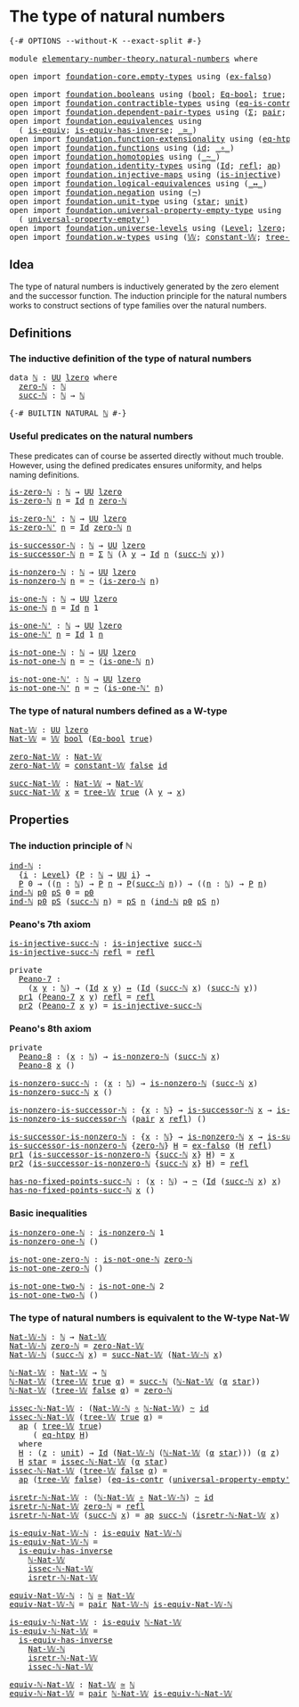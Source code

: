 # The type of natural numbers

<pre class="Agda"><a id="40" class="Symbol">{-#</a> <a id="44" class="Keyword">OPTIONS</a> <a id="52" class="Pragma">--without-K</a> <a id="64" class="Pragma">--exact-split</a> <a id="78" class="Symbol">#-}</a>

<a id="83" class="Keyword">module</a> <a id="90" href="elementary-number-theory.natural-numbers.html" class="Module">elementary-number-theory.natural-numbers</a> <a id="131" class="Keyword">where</a>

<a id="138" class="Keyword">open</a> <a id="143" class="Keyword">import</a> <a id="150" href="foundation-core.empty-types.html" class="Module">foundation-core.empty-types</a> <a id="178" class="Keyword">using</a> <a id="184" class="Symbol">(</a><a id="185" href="foundation-core.empty-types.html#1147" class="Function">ex-falso</a><a id="193" class="Symbol">)</a>

<a id="196" class="Keyword">open</a> <a id="201" class="Keyword">import</a> <a id="208" href="foundation.booleans.html" class="Module">foundation.booleans</a> <a id="228" class="Keyword">using</a> <a id="234" class="Symbol">(</a><a id="235" href="foundation.booleans.html#1074" class="Datatype">bool</a><a id="239" class="Symbol">;</a> <a id="241" href="foundation.booleans.html#1242" class="Function">Eq-bool</a><a id="248" class="Symbol">;</a> <a id="250" href="foundation.booleans.html#1098" class="InductiveConstructor">true</a><a id="254" class="Symbol">;</a> <a id="256" href="foundation.booleans.html#1103" class="InductiveConstructor">false</a><a id="261" class="Symbol">)</a>
<a id="263" class="Keyword">open</a> <a id="268" class="Keyword">import</a> <a id="275" href="foundation.contractible-types.html" class="Module">foundation.contractible-types</a> <a id="305" class="Keyword">using</a> <a id="311" class="Symbol">(</a><a id="312" href="foundation-core.contractible-types.html#1299" class="Function">eq-is-contr</a><a id="323" class="Symbol">)</a>
<a id="325" class="Keyword">open</a> <a id="330" class="Keyword">import</a> <a id="337" href="foundation.dependent-pair-types.html" class="Module">foundation.dependent-pair-types</a> <a id="369" class="Keyword">using</a> <a id="375" class="Symbol">(</a><a id="376" href="foundation-core.dependent-pair-types.html#502" class="Record">Σ</a><a id="377" class="Symbol">;</a> <a id="379" href="foundation-core.dependent-pair-types.html#575" class="InductiveConstructor">pair</a><a id="383" class="Symbol">;</a> <a id="385" href="foundation-core.dependent-pair-types.html#592" class="Field">pr1</a><a id="388" class="Symbol">;</a> <a id="390" href="foundation-core.dependent-pair-types.html#604" class="Field">pr2</a><a id="393" class="Symbol">)</a>
<a id="395" class="Keyword">open</a> <a id="400" class="Keyword">import</a> <a id="407" href="foundation.equivalences.html" class="Module">foundation.equivalences</a> <a id="431" class="Keyword">using</a>
  <a id="439" class="Symbol">(</a> <a id="441" href="foundation-core.equivalences.html#1542" class="Function">is-equiv</a><a id="449" class="Symbol">;</a> <a id="451" href="foundation-core.equivalences.html#2999" class="Function">is-equiv-has-inverse</a><a id="471" class="Symbol">;</a> <a id="473" href="foundation-core.equivalences.html#1607" class="Function Operator">_≃_</a><a id="476" class="Symbol">)</a>
<a id="478" class="Keyword">open</a> <a id="483" class="Keyword">import</a> <a id="490" href="foundation.function-extensionality.html" class="Module">foundation.function-extensionality</a> <a id="525" class="Keyword">using</a> <a id="531" class="Symbol">(</a><a id="532" href="foundation-core.function-extensionality.html#1464" class="Function">eq-htpy</a><a id="539" class="Symbol">)</a>
<a id="541" class="Keyword">open</a> <a id="546" class="Keyword">import</a> <a id="553" href="foundation.functions.html" class="Module">foundation.functions</a> <a id="574" class="Keyword">using</a> <a id="580" class="Symbol">(</a><a id="581" href="foundation-core.functions.html#309" class="Function">id</a><a id="583" class="Symbol">;</a> <a id="585" href="foundation-core.functions.html#407" class="Function Operator">_∘_</a><a id="588" class="Symbol">)</a>
<a id="590" class="Keyword">open</a> <a id="595" class="Keyword">import</a> <a id="602" href="foundation.homotopies.html" class="Module">foundation.homotopies</a> <a id="624" class="Keyword">using</a> <a id="630" class="Symbol">(</a><a id="631" href="foundation-core.homotopies.html#545" class="Function Operator">_~_</a><a id="634" class="Symbol">)</a>
<a id="636" class="Keyword">open</a> <a id="641" class="Keyword">import</a> <a id="648" href="foundation.identity-types.html" class="Module">foundation.identity-types</a> <a id="674" class="Keyword">using</a> <a id="680" class="Symbol">(</a><a id="681" href="foundation-core.identity-types.html#641" class="Datatype">Id</a><a id="683" class="Symbol">;</a> <a id="685" href="foundation-core.identity-types.html#694" class="InductiveConstructor">refl</a><a id="689" class="Symbol">;</a> <a id="691" href="foundation-core.identity-types.html#2853" class="Function">ap</a><a id="693" class="Symbol">)</a>
<a id="695" class="Keyword">open</a> <a id="700" class="Keyword">import</a> <a id="707" href="foundation.injective-maps.html" class="Module">foundation.injective-maps</a> <a id="733" class="Keyword">using</a> <a id="739" class="Symbol">(</a><a id="740" href="foundation.injective-maps.html#1295" class="Function">is-injective</a><a id="752" class="Symbol">)</a>
<a id="754" class="Keyword">open</a> <a id="759" class="Keyword">import</a> <a id="766" href="foundation.logical-equivalences.html" class="Module">foundation.logical-equivalences</a> <a id="798" class="Keyword">using</a> <a id="804" class="Symbol">(</a><a id="805" href="foundation-core.logical-equivalences.html#886" class="Function Operator">_↔_</a><a id="808" class="Symbol">)</a>
<a id="810" class="Keyword">open</a> <a id="815" class="Keyword">import</a> <a id="822" href="foundation.negation.html" class="Module">foundation.negation</a> <a id="842" class="Keyword">using</a> <a id="848" class="Symbol">(</a><a id="849" href="foundation-core.negation.html#452" class="Function">¬</a><a id="850" class="Symbol">)</a>
<a id="852" class="Keyword">open</a> <a id="857" class="Keyword">import</a> <a id="864" href="foundation.unit-type.html" class="Module">foundation.unit-type</a> <a id="885" class="Keyword">using</a> <a id="891" class="Symbol">(</a><a id="892" href="foundation.unit-type.html#1099" class="InductiveConstructor">star</a><a id="896" class="Symbol">;</a> <a id="898" href="foundation.unit-type.html#1075" class="Datatype">unit</a><a id="902" class="Symbol">)</a>
<a id="904" class="Keyword">open</a> <a id="909" class="Keyword">import</a> <a id="916" href="foundation.universal-property-empty-type.html" class="Module">foundation.universal-property-empty-type</a> <a id="957" class="Keyword">using</a>
  <a id="965" class="Symbol">(</a> <a id="967" href="foundation.universal-property-empty-type.html#2511" class="Function">universal-property-empty&#39;</a><a id="992" class="Symbol">)</a>
<a id="994" class="Keyword">open</a> <a id="999" class="Keyword">import</a> <a id="1006" href="foundation.universe-levels.html" class="Module">foundation.universe-levels</a> <a id="1033" class="Keyword">using</a> <a id="1039" class="Symbol">(</a><a id="1040" href="Agda.Primitive.html#597" class="Postulate">Level</a><a id="1045" class="Symbol">;</a> <a id="1047" href="Agda.Primitive.html#764" class="Primitive">lzero</a><a id="1052" class="Symbol">;</a> <a id="1054" href="foundation-core.universe-levels.html#222" class="Primitive">UU</a><a id="1056" class="Symbol">)</a>
<a id="1058" class="Keyword">open</a> <a id="1063" class="Keyword">import</a> <a id="1070" href="foundation.w-types.html" class="Module">foundation.w-types</a> <a id="1089" class="Keyword">using</a> <a id="1095" class="Symbol">(</a><a id="1096" href="foundation.w-types.html#2289" class="Datatype">𝕎</a><a id="1097" class="Symbol">;</a> <a id="1099" href="foundation.w-types.html#2900" class="Function">constant-𝕎</a><a id="1109" class="Symbol">;</a> <a id="1111" href="foundation.w-types.html#2358" class="InductiveConstructor">tree-𝕎</a><a id="1117" class="Symbol">)</a>
</pre>
## Idea

The type of natural numbers is inductively generated by the zero element and the successor function. The induction principle for the natural numbers works to construct sections of type families over the natural numbers.

## Definitions

### The inductive definition of the type of natural numbers

<pre class="Agda"><a id="1439" class="Keyword">data</a> <a id="ℕ"></a><a id="1444" href="elementary-number-theory.natural-numbers.html#1444" class="Datatype">ℕ</a> <a id="1446" class="Symbol">:</a> <a id="1448" href="foundation-core.universe-levels.html#222" class="Primitive">UU</a> <a id="1451" href="Agda.Primitive.html#764" class="Primitive">lzero</a> <a id="1457" class="Keyword">where</a>
  <a id="ℕ.zero-ℕ"></a><a id="1465" href="elementary-number-theory.natural-numbers.html#1465" class="InductiveConstructor">zero-ℕ</a> <a id="1472" class="Symbol">:</a> <a id="1474" href="elementary-number-theory.natural-numbers.html#1444" class="Datatype">ℕ</a>
  <a id="ℕ.succ-ℕ"></a><a id="1478" href="elementary-number-theory.natural-numbers.html#1478" class="InductiveConstructor">succ-ℕ</a> <a id="1485" class="Symbol">:</a> <a id="1487" href="elementary-number-theory.natural-numbers.html#1444" class="Datatype">ℕ</a> <a id="1489" class="Symbol">→</a> <a id="1491" href="elementary-number-theory.natural-numbers.html#1444" class="Datatype">ℕ</a>

<a id="1494" class="Symbol">{-#</a> <a id="1498" class="Keyword">BUILTIN</a> <a id="1506" class="Keyword">NATURAL</a> <a id="1514" href="elementary-number-theory.natural-numbers.html#1444" class="Datatype">ℕ</a> <a id="1516" class="Symbol">#-}</a>
</pre>
### Useful predicates on the natural numbers

These predicates can of course be asserted directly without much trouble. However, using the defined predicates ensures uniformity, and helps naming definitions.

<pre class="Agda"><a id="is-zero-ℕ"></a><a id="1742" href="elementary-number-theory.natural-numbers.html#1742" class="Function">is-zero-ℕ</a> <a id="1752" class="Symbol">:</a> <a id="1754" href="elementary-number-theory.natural-numbers.html#1444" class="Datatype">ℕ</a> <a id="1756" class="Symbol">→</a> <a id="1758" href="foundation-core.universe-levels.html#222" class="Primitive">UU</a> <a id="1761" href="Agda.Primitive.html#764" class="Primitive">lzero</a>
<a id="1767" href="elementary-number-theory.natural-numbers.html#1742" class="Function">is-zero-ℕ</a> <a id="1777" href="elementary-number-theory.natural-numbers.html#1777" class="Bound">n</a> <a id="1779" class="Symbol">=</a> <a id="1781" href="foundation-core.identity-types.html#641" class="Datatype">Id</a> <a id="1784" href="elementary-number-theory.natural-numbers.html#1777" class="Bound">n</a> <a id="1786" href="elementary-number-theory.natural-numbers.html#1465" class="InductiveConstructor">zero-ℕ</a>

<a id="is-zero-ℕ&#39;"></a><a id="1794" href="elementary-number-theory.natural-numbers.html#1794" class="Function">is-zero-ℕ&#39;</a> <a id="1805" class="Symbol">:</a> <a id="1807" href="elementary-number-theory.natural-numbers.html#1444" class="Datatype">ℕ</a> <a id="1809" class="Symbol">→</a> <a id="1811" href="foundation-core.universe-levels.html#222" class="Primitive">UU</a> <a id="1814" href="Agda.Primitive.html#764" class="Primitive">lzero</a>
<a id="1820" href="elementary-number-theory.natural-numbers.html#1794" class="Function">is-zero-ℕ&#39;</a> <a id="1831" href="elementary-number-theory.natural-numbers.html#1831" class="Bound">n</a> <a id="1833" class="Symbol">=</a> <a id="1835" href="foundation-core.identity-types.html#641" class="Datatype">Id</a> <a id="1838" href="elementary-number-theory.natural-numbers.html#1465" class="InductiveConstructor">zero-ℕ</a> <a id="1845" href="elementary-number-theory.natural-numbers.html#1831" class="Bound">n</a>

<a id="is-successor-ℕ"></a><a id="1848" href="elementary-number-theory.natural-numbers.html#1848" class="Function">is-successor-ℕ</a> <a id="1863" class="Symbol">:</a> <a id="1865" href="elementary-number-theory.natural-numbers.html#1444" class="Datatype">ℕ</a> <a id="1867" class="Symbol">→</a> <a id="1869" href="foundation-core.universe-levels.html#222" class="Primitive">UU</a> <a id="1872" href="Agda.Primitive.html#764" class="Primitive">lzero</a>
<a id="1878" href="elementary-number-theory.natural-numbers.html#1848" class="Function">is-successor-ℕ</a> <a id="1893" href="elementary-number-theory.natural-numbers.html#1893" class="Bound">n</a> <a id="1895" class="Symbol">=</a> <a id="1897" href="foundation-core.dependent-pair-types.html#502" class="Record">Σ</a> <a id="1899" href="elementary-number-theory.natural-numbers.html#1444" class="Datatype">ℕ</a> <a id="1901" class="Symbol">(λ</a> <a id="1904" href="elementary-number-theory.natural-numbers.html#1904" class="Bound">y</a> <a id="1906" class="Symbol">→</a> <a id="1908" href="foundation-core.identity-types.html#641" class="Datatype">Id</a> <a id="1911" href="elementary-number-theory.natural-numbers.html#1893" class="Bound">n</a> <a id="1913" class="Symbol">(</a><a id="1914" href="elementary-number-theory.natural-numbers.html#1478" class="InductiveConstructor">succ-ℕ</a> <a id="1921" href="elementary-number-theory.natural-numbers.html#1904" class="Bound">y</a><a id="1922" class="Symbol">))</a>

<a id="is-nonzero-ℕ"></a><a id="1926" href="elementary-number-theory.natural-numbers.html#1926" class="Function">is-nonzero-ℕ</a> <a id="1939" class="Symbol">:</a> <a id="1941" href="elementary-number-theory.natural-numbers.html#1444" class="Datatype">ℕ</a> <a id="1943" class="Symbol">→</a> <a id="1945" href="foundation-core.universe-levels.html#222" class="Primitive">UU</a> <a id="1948" href="Agda.Primitive.html#764" class="Primitive">lzero</a>
<a id="1954" href="elementary-number-theory.natural-numbers.html#1926" class="Function">is-nonzero-ℕ</a> <a id="1967" href="elementary-number-theory.natural-numbers.html#1967" class="Bound">n</a> <a id="1969" class="Symbol">=</a> <a id="1971" href="foundation-core.negation.html#452" class="Function">¬</a> <a id="1973" class="Symbol">(</a><a id="1974" href="elementary-number-theory.natural-numbers.html#1742" class="Function">is-zero-ℕ</a> <a id="1984" href="elementary-number-theory.natural-numbers.html#1967" class="Bound">n</a><a id="1985" class="Symbol">)</a>

<a id="is-one-ℕ"></a><a id="1988" href="elementary-number-theory.natural-numbers.html#1988" class="Function">is-one-ℕ</a> <a id="1997" class="Symbol">:</a> <a id="1999" href="elementary-number-theory.natural-numbers.html#1444" class="Datatype">ℕ</a> <a id="2001" class="Symbol">→</a> <a id="2003" href="foundation-core.universe-levels.html#222" class="Primitive">UU</a> <a id="2006" href="Agda.Primitive.html#764" class="Primitive">lzero</a>
<a id="2012" href="elementary-number-theory.natural-numbers.html#1988" class="Function">is-one-ℕ</a> <a id="2021" href="elementary-number-theory.natural-numbers.html#2021" class="Bound">n</a> <a id="2023" class="Symbol">=</a> <a id="2025" href="foundation-core.identity-types.html#641" class="Datatype">Id</a> <a id="2028" href="elementary-number-theory.natural-numbers.html#2021" class="Bound">n</a> <a id="2030" class="Number">1</a>

<a id="is-one-ℕ&#39;"></a><a id="2033" href="elementary-number-theory.natural-numbers.html#2033" class="Function">is-one-ℕ&#39;</a> <a id="2043" class="Symbol">:</a> <a id="2045" href="elementary-number-theory.natural-numbers.html#1444" class="Datatype">ℕ</a> <a id="2047" class="Symbol">→</a> <a id="2049" href="foundation-core.universe-levels.html#222" class="Primitive">UU</a> <a id="2052" href="Agda.Primitive.html#764" class="Primitive">lzero</a>
<a id="2058" href="elementary-number-theory.natural-numbers.html#2033" class="Function">is-one-ℕ&#39;</a> <a id="2068" href="elementary-number-theory.natural-numbers.html#2068" class="Bound">n</a> <a id="2070" class="Symbol">=</a> <a id="2072" href="foundation-core.identity-types.html#641" class="Datatype">Id</a> <a id="2075" class="Number">1</a> <a id="2077" href="elementary-number-theory.natural-numbers.html#2068" class="Bound">n</a>

<a id="is-not-one-ℕ"></a><a id="2080" href="elementary-number-theory.natural-numbers.html#2080" class="Function">is-not-one-ℕ</a> <a id="2093" class="Symbol">:</a> <a id="2095" href="elementary-number-theory.natural-numbers.html#1444" class="Datatype">ℕ</a> <a id="2097" class="Symbol">→</a> <a id="2099" href="foundation-core.universe-levels.html#222" class="Primitive">UU</a> <a id="2102" href="Agda.Primitive.html#764" class="Primitive">lzero</a>
<a id="2108" href="elementary-number-theory.natural-numbers.html#2080" class="Function">is-not-one-ℕ</a> <a id="2121" href="elementary-number-theory.natural-numbers.html#2121" class="Bound">n</a> <a id="2123" class="Symbol">=</a> <a id="2125" href="foundation-core.negation.html#452" class="Function">¬</a> <a id="2127" class="Symbol">(</a><a id="2128" href="elementary-number-theory.natural-numbers.html#1988" class="Function">is-one-ℕ</a> <a id="2137" href="elementary-number-theory.natural-numbers.html#2121" class="Bound">n</a><a id="2138" class="Symbol">)</a>

<a id="is-not-one-ℕ&#39;"></a><a id="2141" href="elementary-number-theory.natural-numbers.html#2141" class="Function">is-not-one-ℕ&#39;</a> <a id="2155" class="Symbol">:</a> <a id="2157" href="elementary-number-theory.natural-numbers.html#1444" class="Datatype">ℕ</a> <a id="2159" class="Symbol">→</a> <a id="2161" href="foundation-core.universe-levels.html#222" class="Primitive">UU</a> <a id="2164" href="Agda.Primitive.html#764" class="Primitive">lzero</a>
<a id="2170" href="elementary-number-theory.natural-numbers.html#2141" class="Function">is-not-one-ℕ&#39;</a> <a id="2184" href="elementary-number-theory.natural-numbers.html#2184" class="Bound">n</a> <a id="2186" class="Symbol">=</a> <a id="2188" href="foundation-core.negation.html#452" class="Function">¬</a> <a id="2190" class="Symbol">(</a><a id="2191" href="elementary-number-theory.natural-numbers.html#2033" class="Function">is-one-ℕ&#39;</a> <a id="2201" href="elementary-number-theory.natural-numbers.html#2184" class="Bound">n</a><a id="2202" class="Symbol">)</a>
</pre>
### The type of natural numbers defined as a W-type

<pre class="Agda"><a id="Nat-𝕎"></a><a id="2270" href="elementary-number-theory.natural-numbers.html#2270" class="Function">Nat-𝕎</a> <a id="2276" class="Symbol">:</a> <a id="2278" href="foundation-core.universe-levels.html#222" class="Primitive">UU</a> <a id="2281" href="Agda.Primitive.html#764" class="Primitive">lzero</a>
<a id="2287" href="elementary-number-theory.natural-numbers.html#2270" class="Function">Nat-𝕎</a> <a id="2293" class="Symbol">=</a> <a id="2295" href="foundation.w-types.html#2289" class="Datatype">𝕎</a> <a id="2297" href="foundation.booleans.html#1074" class="Datatype">bool</a> <a id="2302" class="Symbol">(</a><a id="2303" href="foundation.booleans.html#1242" class="Function">Eq-bool</a> <a id="2311" href="foundation.booleans.html#1098" class="InductiveConstructor">true</a><a id="2315" class="Symbol">)</a>

<a id="zero-Nat-𝕎"></a><a id="2318" href="elementary-number-theory.natural-numbers.html#2318" class="Function">zero-Nat-𝕎</a> <a id="2329" class="Symbol">:</a> <a id="2331" href="elementary-number-theory.natural-numbers.html#2270" class="Function">Nat-𝕎</a>
<a id="2337" href="elementary-number-theory.natural-numbers.html#2318" class="Function">zero-Nat-𝕎</a> <a id="2348" class="Symbol">=</a> <a id="2350" href="foundation.w-types.html#2900" class="Function">constant-𝕎</a> <a id="2361" href="foundation.booleans.html#1103" class="InductiveConstructor">false</a> <a id="2367" href="foundation-core.functions.html#309" class="Function">id</a>

<a id="succ-Nat-𝕎"></a><a id="2371" href="elementary-number-theory.natural-numbers.html#2371" class="Function">succ-Nat-𝕎</a> <a id="2382" class="Symbol">:</a> <a id="2384" href="elementary-number-theory.natural-numbers.html#2270" class="Function">Nat-𝕎</a> <a id="2390" class="Symbol">→</a> <a id="2392" href="elementary-number-theory.natural-numbers.html#2270" class="Function">Nat-𝕎</a>
<a id="2398" href="elementary-number-theory.natural-numbers.html#2371" class="Function">succ-Nat-𝕎</a> <a id="2409" href="elementary-number-theory.natural-numbers.html#2409" class="Bound">x</a> <a id="2411" class="Symbol">=</a> <a id="2413" href="foundation.w-types.html#2358" class="InductiveConstructor">tree-𝕎</a> <a id="2420" href="foundation.booleans.html#1098" class="InductiveConstructor">true</a> <a id="2425" class="Symbol">(λ</a> <a id="2428" href="elementary-number-theory.natural-numbers.html#2428" class="Bound">y</a> <a id="2430" class="Symbol">→</a> <a id="2432" href="elementary-number-theory.natural-numbers.html#2409" class="Bound">x</a><a id="2433" class="Symbol">)</a>
</pre>
## Properties

### The induction principle of ℕ

<pre class="Agda"><a id="ind-ℕ"></a><a id="2497" href="elementary-number-theory.natural-numbers.html#2497" class="Function">ind-ℕ</a> <a id="2503" class="Symbol">:</a>
  <a id="2507" class="Symbol">{</a><a id="2508" href="elementary-number-theory.natural-numbers.html#2508" class="Bound">i</a> <a id="2510" class="Symbol">:</a> <a id="2512" href="Agda.Primitive.html#597" class="Postulate">Level</a><a id="2517" class="Symbol">}</a> <a id="2519" class="Symbol">{</a><a id="2520" href="elementary-number-theory.natural-numbers.html#2520" class="Bound">P</a> <a id="2522" class="Symbol">:</a> <a id="2524" href="elementary-number-theory.natural-numbers.html#1444" class="Datatype">ℕ</a> <a id="2526" class="Symbol">→</a> <a id="2528" href="foundation-core.universe-levels.html#222" class="Primitive">UU</a> <a id="2531" href="elementary-number-theory.natural-numbers.html#2508" class="Bound">i</a><a id="2532" class="Symbol">}</a> <a id="2534" class="Symbol">→</a>
  <a id="2538" href="elementary-number-theory.natural-numbers.html#2520" class="Bound">P</a> <a id="2540" class="Number">0</a> <a id="2542" class="Symbol">→</a> <a id="2544" class="Symbol">((</a><a id="2546" href="elementary-number-theory.natural-numbers.html#2546" class="Bound">n</a> <a id="2548" class="Symbol">:</a> <a id="2550" href="elementary-number-theory.natural-numbers.html#1444" class="Datatype">ℕ</a><a id="2551" class="Symbol">)</a> <a id="2553" class="Symbol">→</a> <a id="2555" href="elementary-number-theory.natural-numbers.html#2520" class="Bound">P</a> <a id="2557" href="elementary-number-theory.natural-numbers.html#2546" class="Bound">n</a> <a id="2559" class="Symbol">→</a> <a id="2561" href="elementary-number-theory.natural-numbers.html#2520" class="Bound">P</a><a id="2562" class="Symbol">(</a><a id="2563" href="elementary-number-theory.natural-numbers.html#1478" class="InductiveConstructor">succ-ℕ</a> <a id="2570" href="elementary-number-theory.natural-numbers.html#2546" class="Bound">n</a><a id="2571" class="Symbol">))</a> <a id="2574" class="Symbol">→</a> <a id="2576" class="Symbol">((</a><a id="2578" href="elementary-number-theory.natural-numbers.html#2578" class="Bound">n</a> <a id="2580" class="Symbol">:</a> <a id="2582" href="elementary-number-theory.natural-numbers.html#1444" class="Datatype">ℕ</a><a id="2583" class="Symbol">)</a> <a id="2585" class="Symbol">→</a> <a id="2587" href="elementary-number-theory.natural-numbers.html#2520" class="Bound">P</a> <a id="2589" href="elementary-number-theory.natural-numbers.html#2578" class="Bound">n</a><a id="2590" class="Symbol">)</a>
<a id="2592" href="elementary-number-theory.natural-numbers.html#2497" class="Function">ind-ℕ</a> <a id="2598" href="elementary-number-theory.natural-numbers.html#2598" class="Bound">p0</a> <a id="2601" href="elementary-number-theory.natural-numbers.html#2601" class="Bound">pS</a> <a id="2604" class="Number">0</a> <a id="2606" class="Symbol">=</a> <a id="2608" href="elementary-number-theory.natural-numbers.html#2598" class="Bound">p0</a>
<a id="2611" href="elementary-number-theory.natural-numbers.html#2497" class="Function">ind-ℕ</a> <a id="2617" href="elementary-number-theory.natural-numbers.html#2617" class="Bound">p0</a> <a id="2620" href="elementary-number-theory.natural-numbers.html#2620" class="Bound">pS</a> <a id="2623" class="Symbol">(</a><a id="2624" href="elementary-number-theory.natural-numbers.html#1478" class="InductiveConstructor">succ-ℕ</a> <a id="2631" href="elementary-number-theory.natural-numbers.html#2631" class="Bound">n</a><a id="2632" class="Symbol">)</a> <a id="2634" class="Symbol">=</a> <a id="2636" href="elementary-number-theory.natural-numbers.html#2620" class="Bound">pS</a> <a id="2639" href="elementary-number-theory.natural-numbers.html#2631" class="Bound">n</a> <a id="2641" class="Symbol">(</a><a id="2642" href="elementary-number-theory.natural-numbers.html#2497" class="Function">ind-ℕ</a> <a id="2648" href="elementary-number-theory.natural-numbers.html#2617" class="Bound">p0</a> <a id="2651" href="elementary-number-theory.natural-numbers.html#2620" class="Bound">pS</a> <a id="2654" href="elementary-number-theory.natural-numbers.html#2631" class="Bound">n</a><a id="2655" class="Symbol">)</a>
</pre>
### Peano's 7th axiom

<pre class="Agda"><a id="is-injective-succ-ℕ"></a><a id="2693" href="elementary-number-theory.natural-numbers.html#2693" class="Function">is-injective-succ-ℕ</a> <a id="2713" class="Symbol">:</a> <a id="2715" href="foundation.injective-maps.html#1295" class="Function">is-injective</a> <a id="2728" href="elementary-number-theory.natural-numbers.html#1478" class="InductiveConstructor">succ-ℕ</a>
<a id="2735" href="elementary-number-theory.natural-numbers.html#2693" class="Function">is-injective-succ-ℕ</a> <a id="2755" href="foundation-core.identity-types.html#694" class="InductiveConstructor">refl</a> <a id="2760" class="Symbol">=</a> <a id="2762" href="foundation-core.identity-types.html#694" class="InductiveConstructor">refl</a>

<a id="2768" class="Keyword">private</a>
  <a id="Peano-7"></a><a id="2778" href="elementary-number-theory.natural-numbers.html#2778" class="Function">Peano-7</a> <a id="2786" class="Symbol">:</a>
    <a id="2792" class="Symbol">(</a><a id="2793" href="elementary-number-theory.natural-numbers.html#2793" class="Bound">x</a> <a id="2795" href="elementary-number-theory.natural-numbers.html#2795" class="Bound">y</a> <a id="2797" class="Symbol">:</a> <a id="2799" href="elementary-number-theory.natural-numbers.html#1444" class="Datatype">ℕ</a><a id="2800" class="Symbol">)</a> <a id="2802" class="Symbol">→</a> <a id="2804" class="Symbol">(</a><a id="2805" href="foundation-core.identity-types.html#641" class="Datatype">Id</a> <a id="2808" href="elementary-number-theory.natural-numbers.html#2793" class="Bound">x</a> <a id="2810" href="elementary-number-theory.natural-numbers.html#2795" class="Bound">y</a><a id="2811" class="Symbol">)</a> <a id="2813" href="foundation-core.logical-equivalences.html#886" class="Function Operator">↔</a> <a id="2815" class="Symbol">(</a><a id="2816" href="foundation-core.identity-types.html#641" class="Datatype">Id</a> <a id="2819" class="Symbol">(</a><a id="2820" href="elementary-number-theory.natural-numbers.html#1478" class="InductiveConstructor">succ-ℕ</a> <a id="2827" href="elementary-number-theory.natural-numbers.html#2793" class="Bound">x</a><a id="2828" class="Symbol">)</a> <a id="2830" class="Symbol">(</a><a id="2831" href="elementary-number-theory.natural-numbers.html#1478" class="InductiveConstructor">succ-ℕ</a> <a id="2838" href="elementary-number-theory.natural-numbers.html#2795" class="Bound">y</a><a id="2839" class="Symbol">))</a>
  <a id="2844" href="foundation-core.dependent-pair-types.html#592" class="Field">pr1</a> <a id="2848" class="Symbol">(</a><a id="2849" href="elementary-number-theory.natural-numbers.html#2778" class="Function">Peano-7</a> <a id="2857" href="elementary-number-theory.natural-numbers.html#2857" class="Bound">x</a> <a id="2859" href="elementary-number-theory.natural-numbers.html#2859" class="Bound">y</a><a id="2860" class="Symbol">)</a> <a id="2862" href="foundation-core.identity-types.html#694" class="InductiveConstructor">refl</a> <a id="2867" class="Symbol">=</a> <a id="2869" href="foundation-core.identity-types.html#694" class="InductiveConstructor">refl</a>
  <a id="2876" href="foundation-core.dependent-pair-types.html#604" class="Field">pr2</a> <a id="2880" class="Symbol">(</a><a id="2881" href="elementary-number-theory.natural-numbers.html#2778" class="Function">Peano-7</a> <a id="2889" href="elementary-number-theory.natural-numbers.html#2889" class="Bound">x</a> <a id="2891" href="elementary-number-theory.natural-numbers.html#2891" class="Bound">y</a><a id="2892" class="Symbol">)</a> <a id="2894" class="Symbol">=</a> <a id="2896" href="elementary-number-theory.natural-numbers.html#2693" class="Function">is-injective-succ-ℕ</a>
</pre>
### Peano's 8th axiom

<pre class="Agda"><a id="2952" class="Keyword">private</a>   
  <a id="Peano-8"></a><a id="2965" href="elementary-number-theory.natural-numbers.html#2965" class="Function">Peano-8</a> <a id="2973" class="Symbol">:</a> <a id="2975" class="Symbol">(</a><a id="2976" href="elementary-number-theory.natural-numbers.html#2976" class="Bound">x</a> <a id="2978" class="Symbol">:</a> <a id="2980" href="elementary-number-theory.natural-numbers.html#1444" class="Datatype">ℕ</a><a id="2981" class="Symbol">)</a> <a id="2983" class="Symbol">→</a> <a id="2985" href="elementary-number-theory.natural-numbers.html#1926" class="Function">is-nonzero-ℕ</a> <a id="2998" class="Symbol">(</a><a id="2999" href="elementary-number-theory.natural-numbers.html#1478" class="InductiveConstructor">succ-ℕ</a> <a id="3006" href="elementary-number-theory.natural-numbers.html#2976" class="Bound">x</a><a id="3007" class="Symbol">)</a>
  <a id="3011" href="elementary-number-theory.natural-numbers.html#2965" class="Function">Peano-8</a> <a id="3019" href="elementary-number-theory.natural-numbers.html#3019" class="Bound">x</a> <a id="3021" class="Symbol">()</a>

<a id="is-nonzero-succ-ℕ"></a><a id="3025" href="elementary-number-theory.natural-numbers.html#3025" class="Function">is-nonzero-succ-ℕ</a> <a id="3043" class="Symbol">:</a> <a id="3045" class="Symbol">(</a><a id="3046" href="elementary-number-theory.natural-numbers.html#3046" class="Bound">x</a> <a id="3048" class="Symbol">:</a> <a id="3050" href="elementary-number-theory.natural-numbers.html#1444" class="Datatype">ℕ</a><a id="3051" class="Symbol">)</a> <a id="3053" class="Symbol">→</a> <a id="3055" href="elementary-number-theory.natural-numbers.html#1926" class="Function">is-nonzero-ℕ</a> <a id="3068" class="Symbol">(</a><a id="3069" href="elementary-number-theory.natural-numbers.html#1478" class="InductiveConstructor">succ-ℕ</a> <a id="3076" href="elementary-number-theory.natural-numbers.html#3046" class="Bound">x</a><a id="3077" class="Symbol">)</a>
<a id="3079" href="elementary-number-theory.natural-numbers.html#3025" class="Function">is-nonzero-succ-ℕ</a> <a id="3097" href="elementary-number-theory.natural-numbers.html#3097" class="Bound">x</a> <a id="3099" class="Symbol">()</a>

<a id="is-nonzero-is-successor-ℕ"></a><a id="3103" href="elementary-number-theory.natural-numbers.html#3103" class="Function">is-nonzero-is-successor-ℕ</a> <a id="3129" class="Symbol">:</a> <a id="3131" class="Symbol">{</a><a id="3132" href="elementary-number-theory.natural-numbers.html#3132" class="Bound">x</a> <a id="3134" class="Symbol">:</a> <a id="3136" href="elementary-number-theory.natural-numbers.html#1444" class="Datatype">ℕ</a><a id="3137" class="Symbol">}</a> <a id="3139" class="Symbol">→</a> <a id="3141" href="elementary-number-theory.natural-numbers.html#1848" class="Function">is-successor-ℕ</a> <a id="3156" href="elementary-number-theory.natural-numbers.html#3132" class="Bound">x</a> <a id="3158" class="Symbol">→</a> <a id="3160" href="elementary-number-theory.natural-numbers.html#1926" class="Function">is-nonzero-ℕ</a> <a id="3173" href="elementary-number-theory.natural-numbers.html#3132" class="Bound">x</a>
<a id="3175" href="elementary-number-theory.natural-numbers.html#3103" class="Function">is-nonzero-is-successor-ℕ</a> <a id="3201" class="Symbol">(</a><a id="3202" href="foundation-core.dependent-pair-types.html#575" class="InductiveConstructor">pair</a> <a id="3207" href="elementary-number-theory.natural-numbers.html#3207" class="Bound">x</a> <a id="3209" href="foundation-core.identity-types.html#694" class="InductiveConstructor">refl</a><a id="3213" class="Symbol">)</a> <a id="3215" class="Symbol">()</a>

<a id="is-successor-is-nonzero-ℕ"></a><a id="3219" href="elementary-number-theory.natural-numbers.html#3219" class="Function">is-successor-is-nonzero-ℕ</a> <a id="3245" class="Symbol">:</a> <a id="3247" class="Symbol">{</a><a id="3248" href="elementary-number-theory.natural-numbers.html#3248" class="Bound">x</a> <a id="3250" class="Symbol">:</a> <a id="3252" href="elementary-number-theory.natural-numbers.html#1444" class="Datatype">ℕ</a><a id="3253" class="Symbol">}</a> <a id="3255" class="Symbol">→</a> <a id="3257" href="elementary-number-theory.natural-numbers.html#1926" class="Function">is-nonzero-ℕ</a> <a id="3270" href="elementary-number-theory.natural-numbers.html#3248" class="Bound">x</a> <a id="3272" class="Symbol">→</a> <a id="3274" href="elementary-number-theory.natural-numbers.html#1848" class="Function">is-successor-ℕ</a> <a id="3289" href="elementary-number-theory.natural-numbers.html#3248" class="Bound">x</a>
<a id="3291" href="elementary-number-theory.natural-numbers.html#3219" class="Function">is-successor-is-nonzero-ℕ</a> <a id="3317" class="Symbol">{</a><a id="3318" href="elementary-number-theory.natural-numbers.html#1465" class="InductiveConstructor">zero-ℕ</a><a id="3324" class="Symbol">}</a> <a id="3326" href="elementary-number-theory.natural-numbers.html#3326" class="Bound">H</a> <a id="3328" class="Symbol">=</a> <a id="3330" href="foundation-core.empty-types.html#1147" class="Function">ex-falso</a> <a id="3339" class="Symbol">(</a><a id="3340" href="elementary-number-theory.natural-numbers.html#3326" class="Bound">H</a> <a id="3342" href="foundation-core.identity-types.html#694" class="InductiveConstructor">refl</a><a id="3346" class="Symbol">)</a>
<a id="3348" href="foundation-core.dependent-pair-types.html#592" class="Field">pr1</a> <a id="3352" class="Symbol">(</a><a id="3353" href="elementary-number-theory.natural-numbers.html#3219" class="Function">is-successor-is-nonzero-ℕ</a> <a id="3379" class="Symbol">{</a><a id="3380" href="elementary-number-theory.natural-numbers.html#1478" class="InductiveConstructor">succ-ℕ</a> <a id="3387" href="elementary-number-theory.natural-numbers.html#3387" class="Bound">x</a><a id="3388" class="Symbol">}</a> <a id="3390" href="elementary-number-theory.natural-numbers.html#3390" class="Bound">H</a><a id="3391" class="Symbol">)</a> <a id="3393" class="Symbol">=</a> <a id="3395" href="elementary-number-theory.natural-numbers.html#3387" class="Bound">x</a>
<a id="3397" href="foundation-core.dependent-pair-types.html#604" class="Field">pr2</a> <a id="3401" class="Symbol">(</a><a id="3402" href="elementary-number-theory.natural-numbers.html#3219" class="Function">is-successor-is-nonzero-ℕ</a> <a id="3428" class="Symbol">{</a><a id="3429" href="elementary-number-theory.natural-numbers.html#1478" class="InductiveConstructor">succ-ℕ</a> <a id="3436" href="elementary-number-theory.natural-numbers.html#3436" class="Bound">x</a><a id="3437" class="Symbol">}</a> <a id="3439" href="elementary-number-theory.natural-numbers.html#3439" class="Bound">H</a><a id="3440" class="Symbol">)</a> <a id="3442" class="Symbol">=</a> <a id="3444" href="foundation-core.identity-types.html#694" class="InductiveConstructor">refl</a>

<a id="has-no-fixed-points-succ-ℕ"></a><a id="3450" href="elementary-number-theory.natural-numbers.html#3450" class="Function">has-no-fixed-points-succ-ℕ</a> <a id="3477" class="Symbol">:</a> <a id="3479" class="Symbol">(</a><a id="3480" href="elementary-number-theory.natural-numbers.html#3480" class="Bound">x</a> <a id="3482" class="Symbol">:</a> <a id="3484" href="elementary-number-theory.natural-numbers.html#1444" class="Datatype">ℕ</a><a id="3485" class="Symbol">)</a> <a id="3487" class="Symbol">→</a> <a id="3489" href="foundation-core.negation.html#452" class="Function">¬</a> <a id="3491" class="Symbol">(</a><a id="3492" href="foundation-core.identity-types.html#641" class="Datatype">Id</a> <a id="3495" class="Symbol">(</a><a id="3496" href="elementary-number-theory.natural-numbers.html#1478" class="InductiveConstructor">succ-ℕ</a> <a id="3503" href="elementary-number-theory.natural-numbers.html#3480" class="Bound">x</a><a id="3504" class="Symbol">)</a> <a id="3506" href="elementary-number-theory.natural-numbers.html#3480" class="Bound">x</a><a id="3507" class="Symbol">)</a>
<a id="3509" href="elementary-number-theory.natural-numbers.html#3450" class="Function">has-no-fixed-points-succ-ℕ</a> <a id="3536" href="elementary-number-theory.natural-numbers.html#3536" class="Bound">x</a> <a id="3538" class="Symbol">()</a>
</pre>
### Basic inequalities

<pre class="Agda"><a id="is-nonzero-one-ℕ"></a><a id="3578" href="elementary-number-theory.natural-numbers.html#3578" class="Function">is-nonzero-one-ℕ</a> <a id="3595" class="Symbol">:</a> <a id="3597" href="elementary-number-theory.natural-numbers.html#1926" class="Function">is-nonzero-ℕ</a> <a id="3610" class="Number">1</a>
<a id="3612" href="elementary-number-theory.natural-numbers.html#3578" class="Function">is-nonzero-one-ℕ</a> <a id="3629" class="Symbol">()</a>

<a id="is-not-one-zero-ℕ"></a><a id="3633" href="elementary-number-theory.natural-numbers.html#3633" class="Function">is-not-one-zero-ℕ</a> <a id="3651" class="Symbol">:</a> <a id="3653" href="elementary-number-theory.natural-numbers.html#2080" class="Function">is-not-one-ℕ</a> <a id="3666" href="elementary-number-theory.natural-numbers.html#1465" class="InductiveConstructor">zero-ℕ</a>
<a id="3673" href="elementary-number-theory.natural-numbers.html#3633" class="Function">is-not-one-zero-ℕ</a> <a id="3691" class="Symbol">()</a>

<a id="is-not-one-two-ℕ"></a><a id="3695" href="elementary-number-theory.natural-numbers.html#3695" class="Function">is-not-one-two-ℕ</a> <a id="3712" class="Symbol">:</a> <a id="3714" href="elementary-number-theory.natural-numbers.html#2080" class="Function">is-not-one-ℕ</a> <a id="3727" class="Number">2</a>
<a id="3729" href="elementary-number-theory.natural-numbers.html#3695" class="Function">is-not-one-two-ℕ</a> <a id="3746" class="Symbol">()</a>
</pre>
### The type of natural numbers is equivalent to the W-type Nat-𝕎

<pre class="Agda"><a id="Nat-𝕎-ℕ"></a><a id="3829" href="elementary-number-theory.natural-numbers.html#3829" class="Function">Nat-𝕎-ℕ</a> <a id="3837" class="Symbol">:</a> <a id="3839" href="elementary-number-theory.natural-numbers.html#1444" class="Datatype">ℕ</a> <a id="3841" class="Symbol">→</a> <a id="3843" href="elementary-number-theory.natural-numbers.html#2270" class="Function">Nat-𝕎</a>
<a id="3849" href="elementary-number-theory.natural-numbers.html#3829" class="Function">Nat-𝕎-ℕ</a> <a id="3857" href="elementary-number-theory.natural-numbers.html#1465" class="InductiveConstructor">zero-ℕ</a> <a id="3864" class="Symbol">=</a> <a id="3866" href="elementary-number-theory.natural-numbers.html#2318" class="Function">zero-Nat-𝕎</a>
<a id="3877" href="elementary-number-theory.natural-numbers.html#3829" class="Function">Nat-𝕎-ℕ</a> <a id="3885" class="Symbol">(</a><a id="3886" href="elementary-number-theory.natural-numbers.html#1478" class="InductiveConstructor">succ-ℕ</a> <a id="3893" href="elementary-number-theory.natural-numbers.html#3893" class="Bound">x</a><a id="3894" class="Symbol">)</a> <a id="3896" class="Symbol">=</a> <a id="3898" href="elementary-number-theory.natural-numbers.html#2371" class="Function">succ-Nat-𝕎</a> <a id="3909" class="Symbol">(</a><a id="3910" href="elementary-number-theory.natural-numbers.html#3829" class="Function">Nat-𝕎-ℕ</a> <a id="3918" href="elementary-number-theory.natural-numbers.html#3893" class="Bound">x</a><a id="3919" class="Symbol">)</a>

<a id="ℕ-Nat-𝕎"></a><a id="3922" href="elementary-number-theory.natural-numbers.html#3922" class="Function">ℕ-Nat-𝕎</a> <a id="3930" class="Symbol">:</a> <a id="3932" href="elementary-number-theory.natural-numbers.html#2270" class="Function">Nat-𝕎</a> <a id="3938" class="Symbol">→</a> <a id="3940" href="elementary-number-theory.natural-numbers.html#1444" class="Datatype">ℕ</a>
<a id="3942" href="elementary-number-theory.natural-numbers.html#3922" class="Function">ℕ-Nat-𝕎</a> <a id="3950" class="Symbol">(</a><a id="3951" href="foundation.w-types.html#2358" class="InductiveConstructor">tree-𝕎</a> <a id="3958" href="foundation.booleans.html#1098" class="InductiveConstructor">true</a> <a id="3963" href="elementary-number-theory.natural-numbers.html#3963" class="Bound">α</a><a id="3964" class="Symbol">)</a> <a id="3966" class="Symbol">=</a> <a id="3968" href="elementary-number-theory.natural-numbers.html#1478" class="InductiveConstructor">succ-ℕ</a> <a id="3975" class="Symbol">(</a><a id="3976" href="elementary-number-theory.natural-numbers.html#3922" class="Function">ℕ-Nat-𝕎</a> <a id="3984" class="Symbol">(</a><a id="3985" href="elementary-number-theory.natural-numbers.html#3963" class="Bound">α</a> <a id="3987" href="foundation.unit-type.html#1099" class="InductiveConstructor">star</a><a id="3991" class="Symbol">))</a>
<a id="3994" href="elementary-number-theory.natural-numbers.html#3922" class="Function">ℕ-Nat-𝕎</a> <a id="4002" class="Symbol">(</a><a id="4003" href="foundation.w-types.html#2358" class="InductiveConstructor">tree-𝕎</a> <a id="4010" href="foundation.booleans.html#1103" class="InductiveConstructor">false</a> <a id="4016" href="elementary-number-theory.natural-numbers.html#4016" class="Bound">α</a><a id="4017" class="Symbol">)</a> <a id="4019" class="Symbol">=</a> <a id="4021" href="elementary-number-theory.natural-numbers.html#1465" class="InductiveConstructor">zero-ℕ</a>

<a id="issec-ℕ-Nat-𝕎"></a><a id="4029" href="elementary-number-theory.natural-numbers.html#4029" class="Function">issec-ℕ-Nat-𝕎</a> <a id="4043" class="Symbol">:</a> <a id="4045" class="Symbol">(</a><a id="4046" href="elementary-number-theory.natural-numbers.html#3829" class="Function">Nat-𝕎-ℕ</a> <a id="4054" href="foundation-core.functions.html#407" class="Function Operator">∘</a> <a id="4056" href="elementary-number-theory.natural-numbers.html#3922" class="Function">ℕ-Nat-𝕎</a><a id="4063" class="Symbol">)</a> <a id="4065" href="foundation-core.homotopies.html#545" class="Function Operator">~</a> <a id="4067" href="foundation-core.functions.html#309" class="Function">id</a>
<a id="4070" href="elementary-number-theory.natural-numbers.html#4029" class="Function">issec-ℕ-Nat-𝕎</a> <a id="4084" class="Symbol">(</a><a id="4085" href="foundation.w-types.html#2358" class="InductiveConstructor">tree-𝕎</a> <a id="4092" href="foundation.booleans.html#1098" class="InductiveConstructor">true</a> <a id="4097" href="elementary-number-theory.natural-numbers.html#4097" class="Bound">α</a><a id="4098" class="Symbol">)</a> <a id="4100" class="Symbol">=</a>
  <a id="4104" href="foundation-core.identity-types.html#2853" class="Function">ap</a> <a id="4107" class="Symbol">(</a> <a id="4109" href="foundation.w-types.html#2358" class="InductiveConstructor">tree-𝕎</a> <a id="4116" href="foundation.booleans.html#1098" class="InductiveConstructor">true</a><a id="4120" class="Symbol">)</a>
     <a id="4127" class="Symbol">(</a> <a id="4129" href="foundation-core.function-extensionality.html#1464" class="Function">eq-htpy</a> <a id="4137" href="elementary-number-theory.natural-numbers.html#4150" class="Function">H</a><a id="4138" class="Symbol">)</a>
  <a id="4142" class="Keyword">where</a>
  <a id="4150" href="elementary-number-theory.natural-numbers.html#4150" class="Function">H</a> <a id="4152" class="Symbol">:</a> <a id="4154" class="Symbol">(</a><a id="4155" href="elementary-number-theory.natural-numbers.html#4155" class="Bound">z</a> <a id="4157" class="Symbol">:</a> <a id="4159" href="foundation.unit-type.html#1075" class="Datatype">unit</a><a id="4163" class="Symbol">)</a> <a id="4165" class="Symbol">→</a> <a id="4167" href="foundation-core.identity-types.html#641" class="Datatype">Id</a> <a id="4170" class="Symbol">(</a><a id="4171" href="elementary-number-theory.natural-numbers.html#3829" class="Function">Nat-𝕎-ℕ</a> <a id="4179" class="Symbol">(</a><a id="4180" href="elementary-number-theory.natural-numbers.html#3922" class="Function">ℕ-Nat-𝕎</a> <a id="4188" class="Symbol">(</a><a id="4189" href="elementary-number-theory.natural-numbers.html#4097" class="Bound">α</a> <a id="4191" href="foundation.unit-type.html#1099" class="InductiveConstructor">star</a><a id="4195" class="Symbol">)))</a> <a id="4199" class="Symbol">(</a><a id="4200" href="elementary-number-theory.natural-numbers.html#4097" class="Bound">α</a> <a id="4202" href="elementary-number-theory.natural-numbers.html#4155" class="Bound">z</a><a id="4203" class="Symbol">)</a>
  <a id="4207" href="elementary-number-theory.natural-numbers.html#4150" class="Function">H</a> <a id="4209" href="foundation.unit-type.html#1099" class="InductiveConstructor">star</a> <a id="4214" class="Symbol">=</a> <a id="4216" href="elementary-number-theory.natural-numbers.html#4029" class="Function">issec-ℕ-Nat-𝕎</a> <a id="4230" class="Symbol">(</a><a id="4231" href="elementary-number-theory.natural-numbers.html#4097" class="Bound">α</a> <a id="4233" href="foundation.unit-type.html#1099" class="InductiveConstructor">star</a><a id="4237" class="Symbol">)</a>
<a id="4239" href="elementary-number-theory.natural-numbers.html#4029" class="Function">issec-ℕ-Nat-𝕎</a> <a id="4253" class="Symbol">(</a><a id="4254" href="foundation.w-types.html#2358" class="InductiveConstructor">tree-𝕎</a> <a id="4261" href="foundation.booleans.html#1103" class="InductiveConstructor">false</a> <a id="4267" href="elementary-number-theory.natural-numbers.html#4267" class="Bound">α</a><a id="4268" class="Symbol">)</a> <a id="4270" class="Symbol">=</a>
  <a id="4274" href="foundation-core.identity-types.html#2853" class="Function">ap</a> <a id="4277" class="Symbol">(</a><a id="4278" href="foundation.w-types.html#2358" class="InductiveConstructor">tree-𝕎</a> <a id="4285" href="foundation.booleans.html#1103" class="InductiveConstructor">false</a><a id="4290" class="Symbol">)</a> <a id="4292" class="Symbol">(</a><a id="4293" href="foundation-core.contractible-types.html#1299" class="Function">eq-is-contr</a> <a id="4305" class="Symbol">(</a><a id="4306" href="foundation.universal-property-empty-type.html#2511" class="Function">universal-property-empty&#39;</a> <a id="4332" href="elementary-number-theory.natural-numbers.html#2270" class="Function">Nat-𝕎</a><a id="4337" class="Symbol">))</a>

<a id="isretr-ℕ-Nat-𝕎"></a><a id="4341" href="elementary-number-theory.natural-numbers.html#4341" class="Function">isretr-ℕ-Nat-𝕎</a> <a id="4356" class="Symbol">:</a> <a id="4358" class="Symbol">(</a><a id="4359" href="elementary-number-theory.natural-numbers.html#3922" class="Function">ℕ-Nat-𝕎</a> <a id="4367" href="foundation-core.functions.html#407" class="Function Operator">∘</a> <a id="4369" href="elementary-number-theory.natural-numbers.html#3829" class="Function">Nat-𝕎-ℕ</a><a id="4376" class="Symbol">)</a> <a id="4378" href="foundation-core.homotopies.html#545" class="Function Operator">~</a> <a id="4380" href="foundation-core.functions.html#309" class="Function">id</a>
<a id="4383" href="elementary-number-theory.natural-numbers.html#4341" class="Function">isretr-ℕ-Nat-𝕎</a> <a id="4398" href="elementary-number-theory.natural-numbers.html#1465" class="InductiveConstructor">zero-ℕ</a> <a id="4405" class="Symbol">=</a> <a id="4407" href="foundation-core.identity-types.html#694" class="InductiveConstructor">refl</a>
<a id="4412" href="elementary-number-theory.natural-numbers.html#4341" class="Function">isretr-ℕ-Nat-𝕎</a> <a id="4427" class="Symbol">(</a><a id="4428" href="elementary-number-theory.natural-numbers.html#1478" class="InductiveConstructor">succ-ℕ</a> <a id="4435" href="elementary-number-theory.natural-numbers.html#4435" class="Bound">x</a><a id="4436" class="Symbol">)</a> <a id="4438" class="Symbol">=</a> <a id="4440" href="foundation-core.identity-types.html#2853" class="Function">ap</a> <a id="4443" href="elementary-number-theory.natural-numbers.html#1478" class="InductiveConstructor">succ-ℕ</a> <a id="4450" class="Symbol">(</a><a id="4451" href="elementary-number-theory.natural-numbers.html#4341" class="Function">isretr-ℕ-Nat-𝕎</a> <a id="4466" href="elementary-number-theory.natural-numbers.html#4435" class="Bound">x</a><a id="4467" class="Symbol">)</a>

<a id="is-equiv-Nat-𝕎-ℕ"></a><a id="4470" href="elementary-number-theory.natural-numbers.html#4470" class="Function">is-equiv-Nat-𝕎-ℕ</a> <a id="4487" class="Symbol">:</a> <a id="4489" href="foundation-core.equivalences.html#1542" class="Function">is-equiv</a> <a id="4498" href="elementary-number-theory.natural-numbers.html#3829" class="Function">Nat-𝕎-ℕ</a>
<a id="4506" href="elementary-number-theory.natural-numbers.html#4470" class="Function">is-equiv-Nat-𝕎-ℕ</a> <a id="4523" class="Symbol">=</a>
  <a id="4527" href="foundation-core.equivalences.html#2999" class="Function">is-equiv-has-inverse</a>
    <a id="4552" href="elementary-number-theory.natural-numbers.html#3922" class="Function">ℕ-Nat-𝕎</a>
    <a id="4564" href="elementary-number-theory.natural-numbers.html#4029" class="Function">issec-ℕ-Nat-𝕎</a>
    <a id="4582" href="elementary-number-theory.natural-numbers.html#4341" class="Function">isretr-ℕ-Nat-𝕎</a>

<a id="equiv-Nat-𝕎-ℕ"></a><a id="4598" href="elementary-number-theory.natural-numbers.html#4598" class="Function">equiv-Nat-𝕎-ℕ</a> <a id="4612" class="Symbol">:</a> <a id="4614" href="elementary-number-theory.natural-numbers.html#1444" class="Datatype">ℕ</a> <a id="4616" href="foundation-core.equivalences.html#1607" class="Function Operator">≃</a> <a id="4618" href="elementary-number-theory.natural-numbers.html#2270" class="Function">Nat-𝕎</a>
<a id="4624" href="elementary-number-theory.natural-numbers.html#4598" class="Function">equiv-Nat-𝕎-ℕ</a> <a id="4638" class="Symbol">=</a> <a id="4640" href="foundation-core.dependent-pair-types.html#575" class="InductiveConstructor">pair</a> <a id="4645" href="elementary-number-theory.natural-numbers.html#3829" class="Function">Nat-𝕎-ℕ</a> <a id="4653" href="elementary-number-theory.natural-numbers.html#4470" class="Function">is-equiv-Nat-𝕎-ℕ</a>

<a id="is-equiv-ℕ-Nat-𝕎"></a><a id="4671" href="elementary-number-theory.natural-numbers.html#4671" class="Function">is-equiv-ℕ-Nat-𝕎</a> <a id="4688" class="Symbol">:</a> <a id="4690" href="foundation-core.equivalences.html#1542" class="Function">is-equiv</a> <a id="4699" href="elementary-number-theory.natural-numbers.html#3922" class="Function">ℕ-Nat-𝕎</a>
<a id="4707" href="elementary-number-theory.natural-numbers.html#4671" class="Function">is-equiv-ℕ-Nat-𝕎</a> <a id="4724" class="Symbol">=</a>
  <a id="4728" href="foundation-core.equivalences.html#2999" class="Function">is-equiv-has-inverse</a>
    <a id="4753" href="elementary-number-theory.natural-numbers.html#3829" class="Function">Nat-𝕎-ℕ</a>
    <a id="4765" href="elementary-number-theory.natural-numbers.html#4341" class="Function">isretr-ℕ-Nat-𝕎</a>
    <a id="4784" href="elementary-number-theory.natural-numbers.html#4029" class="Function">issec-ℕ-Nat-𝕎</a>

<a id="equiv-ℕ-Nat-𝕎"></a><a id="4799" href="elementary-number-theory.natural-numbers.html#4799" class="Function">equiv-ℕ-Nat-𝕎</a> <a id="4813" class="Symbol">:</a> <a id="4815" href="elementary-number-theory.natural-numbers.html#2270" class="Function">Nat-𝕎</a> <a id="4821" href="foundation-core.equivalences.html#1607" class="Function Operator">≃</a> <a id="4823" href="elementary-number-theory.natural-numbers.html#1444" class="Datatype">ℕ</a>
<a id="4825" href="elementary-number-theory.natural-numbers.html#4799" class="Function">equiv-ℕ-Nat-𝕎</a> <a id="4839" class="Symbol">=</a> <a id="4841" href="foundation-core.dependent-pair-types.html#575" class="InductiveConstructor">pair</a> <a id="4846" href="elementary-number-theory.natural-numbers.html#3922" class="Function">ℕ-Nat-𝕎</a> <a id="4854" href="elementary-number-theory.natural-numbers.html#4671" class="Function">is-equiv-ℕ-Nat-𝕎</a>
</pre>